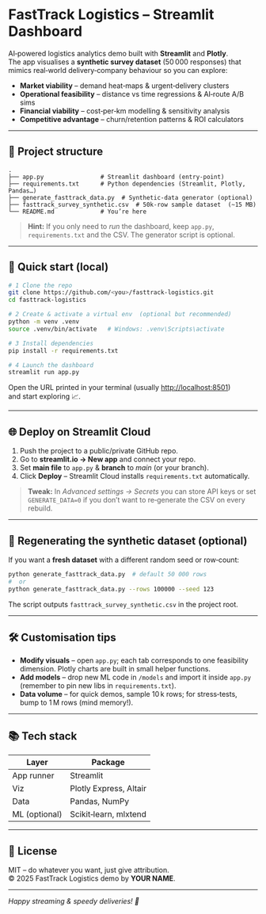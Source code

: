 
# FastTrack Logistics – Streamlit Dashboard

AI‑powered logistics analytics demo built with **Streamlit** and **Plotly**.  
The app visualises a **synthetic survey dataset** (50 000 responses) that mimics
real‑world delivery‑company behaviour so you can explore:

* **Market viability** – demand heat‑maps & urgent‑delivery clusters  
* **Operational feasibility** – distance vs time regressions & AI‑route A/B sims  
* **Financial viability** – cost‑per‑km modelling & sensitivity analysis  
* **Competitive advantage** – churn/retention patterns & ROI calculators  

---

## 📁 Project structure

```
.
├── app.py                # Streamlit dashboard (entry‑point)
├── requirements.txt      # Python dependencies (Streamlit, Plotly, Pandas…)
├── generate_fasttrack_data.py  # Synthetic‑data generator (optional)
├── fasttrack_survey_synthetic.csv  # 50k‑row sample dataset  (~15 MB)
└── README.md             # You’re here
```

> **Hint:** If you only need to *run* the dashboard, keep `app.py`,  
> `requirements.txt` and the CSV. The generator script is optional.

---

## 🚀 Quick start (local)

```bash
# 1 Clone the repo
git clone https://github.com/<you>/fasttrack-logistics.git
cd fasttrack-logistics

# 2 Create & activate a virtual env  (optional but recommended)
python -m venv .venv
source .venv/bin/activate   # Windows: .venv\Scripts\activate

# 3 Install dependencies
pip install -r requirements.txt

# 4 Launch the dashboard
streamlit run app.py
```

Open the URL printed in your terminal (usually <http://localhost:8501>)  
and start exploring 📈.

---

## 🌐 Deploy on Streamlit Cloud

1. Push the project to a public/private GitHub repo.  
2. Go to **streamlit.io → New app** and connect your repo.  
3. Set **main file** to `app.py` & **branch** to *main* (or your branch).  
4. Click **Deploy** – Streamlit Cloud installs `requirements.txt` automatically.

> **Tweak:** In *Advanced settings → Secrets* you can store API keys or set
> `GENERATE_DATA=0` if you don’t want to re‑generate the CSV on every rebuild.

---

## 🔄 Regenerating the synthetic dataset (optional)

If you want a **fresh dataset** with a different random seed or row‑count:

```bash
python generate_fasttrack_data.py  # default 50 000 rows
#  or
python generate_fasttrack_data.py --rows 100000 --seed 123
```

The script outputs `fasttrack_survey_synthetic.csv` in the project root.

---

## 🛠️ Customisation tips

* **Modify visuals** – open `app.py`; each tab corresponds to one feasibility
  dimension. Plotly charts are built in small helper functions.
* **Add models** – drop new ML code in `/models` and import it inside
  `app.py` (remember to pin new libs in `requirements.txt`).
* **Data volume** – for quick demos, sample 10 k rows; for stress‑tests,
  bump to 1 M rows (mind memory!).

---

## 📚 Tech stack

| Layer       | Package |
|-------------|---------|
| App runner  | Streamlit |
| Viz         | Plotly Express, Altair |
| Data        | Pandas, NumPy |
| ML (optional)| Scikit‑learn, mlxtend |

---

## 📖 License

MIT – do whatever you want, just give attribution.  
© 2025 FastTrack Logistics demo by **YOUR NAME**.

---

*Happy streaming & speedy deliveries! 🚚*
